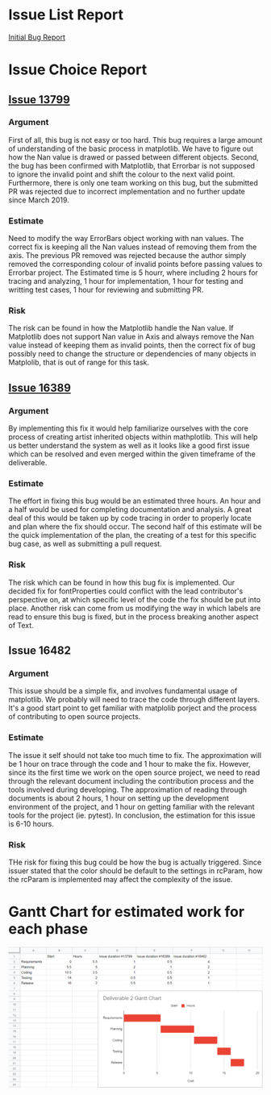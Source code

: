 # Issue List Report

[Initial Bug Report](https://github.com/CSCD01/team_20-project/blob/master/deliverables/2/Initial_Bug_Fixes_Report.pdf)

# Issue Choice Report

## [Issue 13799](https://github.com/matplotlib/matplotlib/issues/13799)

### Argument
First of all, this bug is not easy or too hard. This bug requires a large amount of understanding of the basic process in matplotlib. We have to figure out how the Nan value is drawed or passed between different objects. Second, the bug has been confirmed with Matplotlib, that Errorbar is not supposed to ignore the invalid point and shift the colour to the next valid point. Furthermore, there is only one team working on this bug, but the submitted PR was rejected due to incorrect implementation and no further update since March 2019.

### Estimate
Need to modify the way ErrorBars object working with nan values. The correct fix is keeping all the Nan values instead of removing them from the axis. The previous PR removed was rejected because the author simply removed the corresponding colour of invalid points before passing values to Errorbar project. The Estimated time is 5 hourr, where including 2 hours for tracing and analyzing, 1 hour for implementation, 1 hour for testing and writting test cases, 1 hour for reviewing and submitting PR.

### Risk
The risk can be found in how the Matplotlib handle the Nan value. If Matplotlib does not support Nan value in Axis and always remove the Nan value instead of keeping them as invalid points, then the correct fix of bug possibly need to change the structure or dependencies of many objects in Matplolib, that is out of range for this task. 


## [Issue 16389](https://github.com/CSCD01/team_20-project/tree/master/deliverables/2/matplotlib%2316389)

### Argument
By implementing this fix it would help familiarize ourselves with the core process of creating artist inherited objects within mathplotlib. This will help us better understand the system as well as it looks like a good first issue which can be resolved and even merged within the given timeframe of the deliverable.

### Estimate
The effort in fixing this bug would be an estimated three hours. An hour and a half would be used for completing documentation and analysis. A great deal of this would be taken up by code tracing in order to properly locate and plan where the fix should occur. The second half of this estimate will be the quick implementation of the plan, the creating of a test for this specific bug case, as well as submitting a pull request. 

### Risk
The risk which can be found in how this bug fix is implemented. Our decided fix for fontProperties could conflict with the lead contributor's perspective on, at which specific level of the code the fix should be put into place. Another risk can come from us modifying the way in which labels are read to ensure this bug is fixed, but in the process breaking another aspect of Text.

## Issue 16482

### Argument
This issue should be a simple fix, and involves fundamental usage of matplotlib. We probably will need to trace the code through different layers. It's a good start point to get familiar with matplolib porject and the process of contributing to open source projects. 
### Estimate
The issue it self should not take too much time to fix. The approximation will be 1 hour on trace through the code and 1 hour to make the fix. However, since its the first time we work on the open source project, we need to read through the relevant document including the contribution process and the tools involved during developing. The approximation of reading through documents is about 2 hours, 1 hour on setting up the development environment of the project, and 1 hour on getting familiar with the relevant tools for the project (ie. pytest). In conclusion, the estimation for this issue is 6-10 hours.
### Risk
THe risk for fixing this bug could be how the bug is actually triggered. Since issuer stated that the color should be default to the settings in rcParam, how the rcParam is implemented may affect the complexity of the issue. 

# Gantt Chart for estimated work for each phase
![alt text](https://github.com/CSCD01/team_20-project/blob/master/deliverables/2/GanttChart.PNG "Deliverable 2 Gantt Chart")